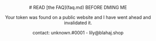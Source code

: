 <p align="center"># READ [the FAQ](faq.md) BEFORE DMING ME</p>
<p align="center">Your token was found on a public website and I have went ahead and invalidated it.</p>
<p align="center">contact: unknown.#0001 - lily@blahaj.shop</p>
